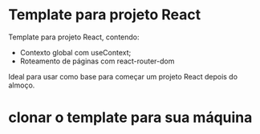 # Template para projeto React

Template para projeto React, contendo:
- Contexto global com useContext;
- Roteamento de páginas com react-router-dom

Ideal para usar como base para começar um projeto React depois do almoço.


# clonar o template para sua máquina